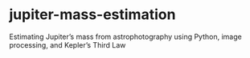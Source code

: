 # jupiter-mass-estimation
Estimating Jupiter’s mass from astrophotography using Python, image processing, and Kepler’s Third Law

